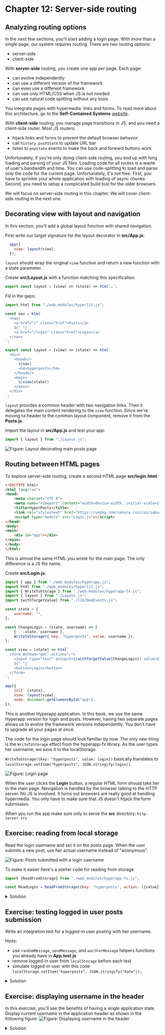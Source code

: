 # Chapter 12: Server-side routing

## Analyzing routing options

In the next few sections, you'll start adding a login page. With more than a single page, our system requires routing.
There are two routing options:
* server-side
* client-side

With **server-side** routing, you create one app per page. Each page:
* can evolve independently
* can use a different version of the framework
* can even use a different framework
* can use only HTML/CSS when JS is not needed
* can use natural code splitting without any tools

You integrate pages with hypermedia: links and forms. 
To read more about this architecture, go to the **Self-Contained Systems** [website](https://scs-architecture.org/).

With **client-side** routing, you manage page transitions in JS, and you need a client-side router. 
Most JS routers:
* hijack links and forms to prevent the default browser behavior
* call `history.pushState` to update URL bar
* listen to `popstate` events to make the back and forward buttons work

Unfortunately, if you're only doing client-side routing, you end up with long loading and parsing of your JS files. 
Loading code for all routes is a waste of user's bandwidth and time. 
You can use code-splitting to load and parse only the code for the current page. 
Unfortunately, it's not free. First, you have to sprinkle your whole application with loading of async chunks.
Second, you need to setup a complicated build tool for the older browsers.

We will focus on server-side routing in this chapter. We will cover client-side routing in the next one.


## Decorating view with layout and navigation

In this section, you'll add a global layout function with shared navigation.

First write our target signature for the layout decorator in **src/App.js**:
```js
  app({
    view: layout(view),
  });
```
`layout` should wrap the original `view` function and return a new function with a state parameter.

Create **src/Layout.js** with a function matching this specification.
```js
export const layout = (view) => (state) => html`…`;
```

Fill in the gaps:
```js
import html from "./web_modules/hyperlit.js";

const nav = html`
  <nav>
    <a href="/" class="href">Posts</a>
    ${" "} 
    <a href="/login" class="href">Login</a>
  </nav>
`;

export const layout = (view) => (state) => html`
  <div>
    <header>
      ${nav}
      <h4>hyperposts</h4>
    </header>
    <main>
      ${view(state)}
    </main>
  </div>
`;
```
`layout` provides a common header with two navigation links.
Then it delegates the main content rendering to the `view` function. 
Since we're moving `h4` header to the common layout component, remove it from the **Posts.js**.


Import the layout in **src/App.js** and test your app:
```js
import { layout } from "./Layout.js";
```

![Figure: Layout decorating main posts page](images/layout.png)

## Routing between HTML pages

To explore server-side routing, create a second HTML page **src/login.html**.

```html
<!DOCTYPE html>
<html lang="en">
<head>
    <meta charset="UTF-8">
    <meta name="viewport" content="width=device-width, initial-scale=1" />
    <title>HyperPosts</title>
    <link rel="stylesheet" href="https://unpkg.com/sakura.css/css/sakura.css" type="text/css">
    <script type="module" src="Login.js"></script>
</head>
<body>
<main>
    <div id="app"></div>
</main>
</body>
</html>
```
This is almost the same HTML you wrote for the main page. The only difference is a JS file name.

Create **src/Login.js**:
```js
import { app } from "./web_modules/hyperapp.js";
import html from "./web_modules/hyperlit.js";
import { WriteToStorage } from "./web_modules/hyperapp-fx.js";
import { layout } from "./Layout.js";
import {withTargetValue} from "./lib/DomEvents.js";

const state = {
    username: "",
};

const ChangeLogin = (state, username) => [
    { ...state, username },
    WriteToStorage({ key: "hyperposts", value: username }),
];

const view = (state) => html`
  <form method="get" action="/">
    <input type="text" oninput=${withTargetValue(ChangeLogin)} value=${state.username} />
    ${" "}
    <button>Login</button>
  </form>
`;

app({
    init: [state],
    view: layout(view),
    node: document.getElementById("app"),
});
```
This is another Hyperapp application. 
In this book, we use the same Hyperapp version for login and posts. However, having two separate pages allows us to evolve the framework versions independently. You don't have to upgrade all your pages at once.

The code for the login page should look familiar by now. 
The only new thing is the `WriteToStorage` effect from the hyperapp-fx library. 
As the user types her username, we save it to the localStorage. 

`WriteToStorage({key: "hyperposts", value: login})` basically translates to `localStorage.setItem("hyperposts", JSON.stringify(login))`.

![Figure: Login page](images/initial-login.png)

When the user clicks the **Login** button, a regular HTML form should take her to the main page.
Navigation is handled by the browser talking to the HTTP server. No JS is involved. 
It turns out browsers are really good at handling hypermedia.
You only have to make sure that JS doesn't hijack the form submission. 

When you run the app make sure only to serve the **src** directory: `http-server src`
 

## Exercise: reading from local storage

Read the login username and set it on the posts page. 
When the user submits a new post, use her actual username instead of "anonymous".

![Figure: Posts submitted with a login username](images/username.png)

To make it easier here's a starter code for reading from storage:
```js
import {ReadFromStorage} from "./web_modules/hyperapp-fx.js";

const ReadLogin = ReadFromStorage({key: "hyperposts", action: ({value}) => ...})
```

<details>
    <summary id="reading_local_storage">Solution</summary>

```js
import { ReadFromStorage } from "./web_modules/hyperapp-fx.js";

export const state = {
  ...
  username: "anonymous",
};

export const AddPost = (state, id) => {
  ...
    const newPost = {
      id,
      username: state.username,
      body: state.currentPostText,
    };
  ...  
};

const SetUsername = (state, { value }) =>
  value ? { ...state, username: value } : state;

const ReadUsername = ReadFromStorage({
  key: "hyperposts",
  action: SetUsername,
});

export const init = [state, LoadLatestPosts, ReadUsername];
```

</details>

## Exercise: testing logged in user posts submission

Write an integration test for a logged-in user posting with her username.

Hints:
* use `randomMessage`, `sendMessage`, and `waitForMessage` helpers functions you already have in **App.test.js**
* remove logged-in user from `localStorage` before each test
* simulate logged-in user with this code `localStorage.setItem("hyperposts", JSON.stringify("kate"));`

<details>
    <summary id="logged_in_posts">Solution</summary>

```js
  beforeEach(function () {
    container().innerHTML = "";
    localStorage.removeItem("hyperposts");
  });

  it("Add a post as logged in user", async () => {
    localStorage.setItem("hyperposts", JSON.stringify("kate"));
    start();
    const newMessage = randomMessage();

    await sendMessage(newMessage);

    await waitForMessage(`@kate ${newMessage}`);
  });
```

</details>

## Exercise: displaying username in the header

In this exercise, you'll see the benefits of having a single application state.
Display current username in the application header as shown in the following figure:
![Figure: Displaying username in the header](images/username-header.png)

<details>
    <summary id="displaying_username_in_header">Solution</summary>

**Layout.js**
```js
export const layout = (view) => (state) => html`
  <div>
    <header>
      <h1>@${state.username} HyperPosts</h1>
      ${nav}
    </header>
    <main>
      ${view(state)}
    </main>
  </div>
`;
```

The single application state approach also shines when you need to persist your entire state to localStorage or some remote API.

</details>